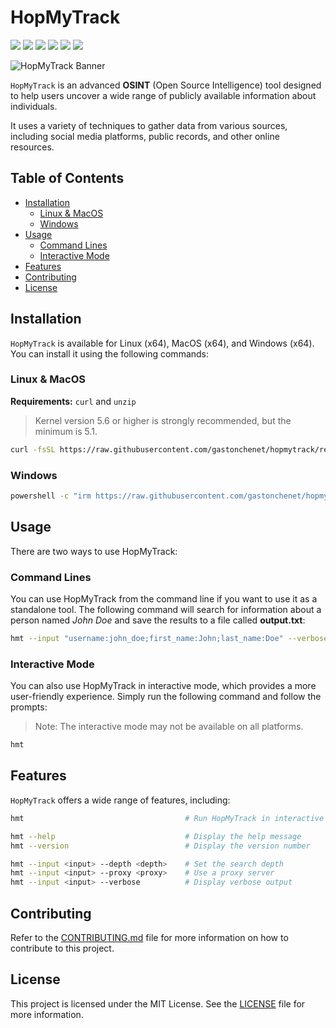 # HopMyTrack

![](https://img.shields.io/github/license/gastonchenet/hopmytrack) ![](https://img.shields.io/github/v/release/gastonchenet/hopmytrack) ![](https://img.shields.io/github/issues/gastonchenet/hopmytrack) ![](https://img.shields.io/github/issues-pr/gastonchenet/hopmytrack) ![](https://img.shields.io/github/forks/gastonchenet/hopmytrack) ![](https://img.shields.io/github/stars/gastonchenet/hopmytrack)

![HopMyTrack Banner](https://github.com/gastonchenet/hopmytrack/blob/main/assets/banner.png?raw=true)

`HopMyTrack` is an advanced **OSINT** (Open Source Intelligence) tool designed to help users uncover a wide range of publicly available information about individuals.

It uses a variety of techniques to gather data from various sources, including social media platforms, public records, and other online resources.

## Table of Contents

- [Installation](#installation)
  - [Linux & MacOS](#linux--macos)
  - [Windows](#windows)
- [Usage](#usage)
  - [Command Lines](#command-lines)
  - [Interactive Mode](#interactive-mode)
- [Features](#features)
- [Contributing](#contributing)
- [License](#license)

## Installation

`HopMyTrack` is available for Linux (x64), MacOS (x64), and Windows (x64). You can install it using the following commands:

### Linux & MacOS

**Requirements:** `curl` and `unzip`

> Kernel version 5.6 or higher is strongly recommended, but the minimum is 5.1.

```bash
curl -fsSL https://raw.githubusercontent.com/gastonchenet/hopmytrack/refs/heads/main/scripts/install.sh | bash
```

### Windows

```bash
powershell -c "irm https://raw.githubusercontent.com/gastonchenet/hopmytrack/refs/heads/main/scripts/install.ps1 | iex"
```

## Usage

There are two ways to use HopMyTrack:

### Command Lines

You can use HopMyTrack from the command line if you want to use it as a standalone tool. The following command will search for information about a person named _John Doe_ and save the results to a file called **output.txt**:

```bash
hmt --input "username:john_doe;first_name:John;last_name:Doe" --verbose --output "output.txt"
```

### Interactive Mode

You can also use HopMyTrack in interactive mode, which provides a more user-friendly experience. Simply run the following command and follow the prompts:

> Note: The interactive mode may not be available on all platforms.

```bash
hmt
```

## Features

`HopMyTrack` offers a wide range of features, including:

```bash
hmt                                    # Run HopMyTrack in interactive mode (if available)

hmt --help                             # Display the help message
hmt --version                          # Display the version number

hmt --input <input> --depth <depth>    # Set the search depth
hmt --input <input> --proxy <proxy>    # Use a proxy server
hmt --input <input> --verbose          # Display verbose output
```

## Contributing

Refer to the [CONTRIBUTING.md](CONTRIBUTING.md) file for more information on how to contribute to this project.

## License

This project is licensed under the MIT License. See the [LICENSE](LICENSE) file for more information.
